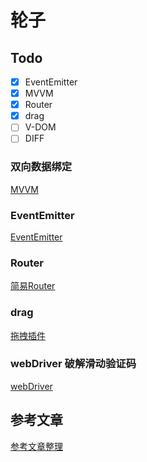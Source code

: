 # 轮子

## Todo
- [x] EventEmitter
- [x] MVVM
- [x] Router
- [x] drag
- [ ] V-DOM
- [ ] DIFF

### 双向数据绑定
[MVVM](https://github.com/timeTravelCYN/Wheels/tree/master/MVVM)

### EventEmitter

[EventEmitter](https://github.com/timeTravelCYN/Wheels/tree/master/EventEmitter)

### Router

[简易Router](https://github.com/timeTravelCYN/router)

### drag

[拖拽插件](https://github.com/timeTravelCYN/CResize)

### webDriver 破解滑动验证码
[webDriver](https://github.com/timeTravelCYN/Wheels/tree/master/webDriver)


## 参考文章

[参考文章整理](https://github.com/timeTravelCYN/Wheels/blob/master/article.md)